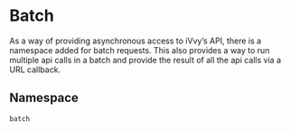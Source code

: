 # Batch

As a way of providing asynchronous access to iVvy’s API, there is a namespace added for batch requests. This also provides a way to run multiple api calls in a batch and provide the result of all the api calls via a URL callback.

## Namespace

`batch`

